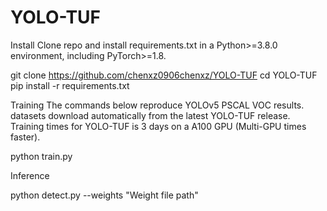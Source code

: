 # YOLO-TUF

Install
Clone repo and install requirements.txt in a Python>=3.8.0 environment, including PyTorch>=1.8.

git clone https://github.com/chenxz0906chenxz/YOLO-TUF
cd YOLO-TUF
pip install -r requirements.txt  

Training
The commands below reproduce YOLOv5 PSCAL VOC results. datasets download automatically from the latest YOLO-TUF release. Training times for YOLO-TUF is 3 days on a A100 GPU (Multi-GPU times faster).

python train.py

Inference

python detect.py --weights "Weight file path"
